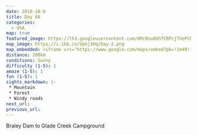 ```yaml
---
date: 2018-10-9
title: Day 66
categories:
  - USA
map: true
featured_image: https://lh3.googleusercontent.com/bMcBsu8XhfCRPcjTUePCDGs39u6LadlWoD_-RPEvQSM2RWmN9vay8-vpFVa7xD_pgJTkeYfInAnJJCpMeWnnrcqsmFBQAiwZFRB8HAAx-VoZOoVO2PyLA4eAgLhz7h9oqril36dlKGyXk06hJcl8Ymw4ToIpectQrMUwCwnso6YxC57yihsctqgHWGWUgen_W9D4cZi4oi75qX7fZFq2V7ApEsjgWM3wplAWvXH8dICoOSA5NI8S4fzt8CMP5pEEWIdvoGZq_32wxLdbq1xPwjqCGt90bqFqmhGNw-HviKnMQDj8qLEe_Z0wUOJFXOQbKZNHyOzp4gBJirJOV-2UerDTN_OgGh5qXqLfrPGa0fmXZH5dEpuToc7CRcJ8AisIVNe1f06QT4OHCzTSTpKcMtV20vhOv7b0bX6D5pQV53AwKN7nJEPEz8oBpBuqB8rORP0t9BRoiGqcoGlJklZE0-rkU0OjUh8LC8kES7VMATnQHI4aJrFtoUP19m26YR5tvKvc1tprE76MMybF9zzPFRS3koEUY9j7IFs7efP3Q-tv_4PpqcDWPg0rGpWPxdxue0nLvGd52yMFaZynFZndGssILriz4OvgowzZljNyuXbYhhFBwZyuY8p_pOs4SE7Ebsp-zBG7mrLUqYONYs4GcwwNk_w5qSI1N850rLW6PX7uXTsn=w1631-h968-no
map_image: https://i.ibb.co/Vpkj1Hq/Day-2.png
map_embedded: <iframe src="https://www.google.com/maps/embed?pb=!1m49!1m12!1m3!1d802786.2104787327!2d-80.7447862893101!3d38.18937702088713!2m3!1f0!2f0!3f0!3m2!1i1024!2i768!4f13.1!4m34!3e0!4m5!1s0x89b4ac32990f036d%3A0x458c46e0b69d591a!2sBraley%20Dam%2C%20West%20Augusta%2C%20VA%2C%20USA!3m2!1d38.2876261!2d-79.30198209999999!4m4!2s38.3115917%2C-79.3842167!3m2!1d38.3115917!2d-79.3842167!4m5!1s0x884b6fe3468e4205%3A0x998e25c323b2211!2sCass%2C%20WV%2C%20USA!3m2!1d38.396785!2d-79.9147826!4m4!2s38.3912194%2C-79.962075!3m2!1d38.3912194!2d-79.962075!4m4!2s38.0615222%2C-80.0079889!3m2!1d38.0615222!2d-80.0079889!4m5!1s0x884e91426cf3c9db%3A0x5ac58581c7c9a5fb!2sGlade%20Creek%20Campground%2C%20Beaver%2C%20WV%2C%20USA!3m2!1d37.8285643!2d-81.0140727!5e0!3m2!1sen!2sau!4v1577511318050!5m2!1sen!2sau" width="100%" height="500" frameborder="0" style="border:0;" allowfullscreen=""></iframe>
distance: 200km
conditions: Sunny
difficulty (1-5): 1 
amaze (1-5): 1
fun (1-5): 1
sights_markdown: |-
 * Mountain
 * Forest
 * Windy roads
next_url:
previous_url:
---
```

Braley Dam to Glade Creek Campground

